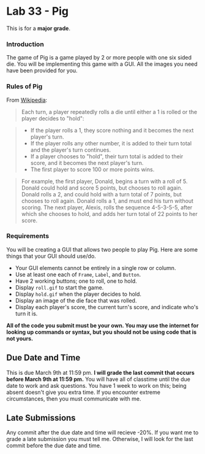 # Lab 33 - Pig

This is for a **major grade**.  

### Introduction

The game of Pig is a game played by 2 or more people with one six sided die.  You will be implementing this game with a GUI.  All the images you need have been provided for you.

### Rules of Pig

From [Wikipedia](https://en.wikipedia.org/wiki/Pig_(dice_game)):

> Each turn, a player repeatedly rolls a die until either a 1 is rolled or the player decides to "hold":

> * If the player rolls a 1, they score nothing and it becomes the next player's turn.
> * If the player rolls any other number, it is added to their turn total and the player's turn continues.
> * If a player chooses to "hold", their turn total is added to their score, and it becomes the next player's turn.
> * The first player to score 100 or more points wins.

>For example, the first player, Donald, begins a turn with a roll of 5. Donald could hold and score 5 points, but chooses to roll again. Donald rolls a 2, and could hold with a turn total of 7 points, but chooses to roll again. Donald rolls a 1, and must end his turn without scoring. The next player, Alexis, rolls the sequence 4-5-3-5-5, after which she chooses to hold, and adds her turn total of 22 points to her score.

### Requirements

You will be creating a GUI that allows two people to play Pig.  Here are some things that your GUI should use/do.

* Your GUI elements cannot be entirely in a single row or column.
* Use at least one each of `Frame`, `Label`, and `Button`.
* Have 2 working buttons; one to roll, one to hold.
* Display `roll.gif` to start the game.
* Display `hold.gif` when the player decides to hold.
* Display an image of the die face that was rolled.
* Display each player's score, the current turn's score, and indicate who's turn it is.

**All of the code you submit must be your own.  You may use the internet for looking up commands or syntax, but you should not be using code that is not yours.**

## Due Date and Time

This is due March 9th at 11:59 pm.  **I will grade the last commit that occurs before March 9th at 11:59 pm.**  You will have all of classtime until the due date to work and ask questions.  You have 1 week to work on this; being absent doesn't give you extra time.  If you encounter extreme circumstances, then you must communicate with me.

## Late Submissions

Any commit after the due date and time will recieve -20%.  If you want me to grade a late submission you must tell me.  Otherwise, I will look for the last commit before the due date and time.